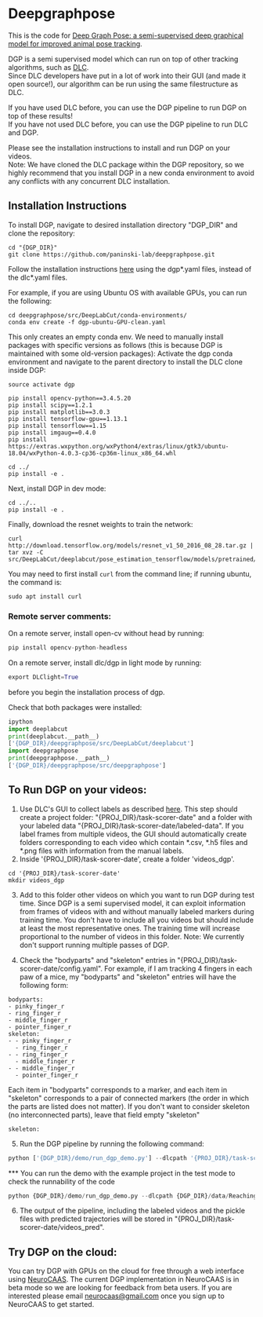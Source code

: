 # Deepgraphpose

This is the code for [Deep Graph Pose: a semi-supervised deep graphical model for improved animal pose tracking](https://www.biorxiv.org/content/10.1101/2020.08.20.259705v2). <br>

DGP is a semi supervised model which can run on top of other tracking algorithms, such as [DLC](https://www.nature.com/articles/s41593-018-0209-y).<br>
Since DLC developers have put in a lot of work into their GUI (and made it open source!), our algorithm can be run using the same filestructure as DLC.

If you have used DLC before, you can use the DGP pipeline to run DGP on top of these results! <br>
If you have not used DLC before, you can use the DGP pipeline to run DLC and DGP. <br>

Please see the installation instructions to install and run DGP on your videos. <br> 
Note: We have cloned the DLC package within the DGP repository, so we highly recommend that you install DGP in a new conda environment to avoid any conflicts with any concurrent DLC installation. <br> 


## Installation Instructions

To install DGP, navigate to desired installation directory "DGP_DIR" and clone the repository:
```
cd "{DGP_DIR}"
git clone https://github.com/paninski-lab/deepgraphpose.git
```
Follow the installation instructions [here](https://github.com/paninski-lab/deepgraphpose/tree/main/src/DeepLabCut/conda-environments) using the dgp*.yaml files, instead of the dlc*.yaml files. <br>
 
For example, if you are using Ubuntu OS with available GPUs, you can run the following:
```
cd deepgraphpose/src/DeepLabCut/conda-environments/
conda env create -f dgp-ubuntu-GPU-clean.yaml
```
This only creates an empty conda env. We need to manually install packages with specific versions as follows (this is because DGP is maintained with some old-version packages):
Activate the dgp conda environment and navigate to the parent directory to install the DLC clone inside DGP:
```
source activate dgp

pip install opencv-python==3.4.5.20
pip install scipy==1.2.1
pip install matplotlib==3.0.3
pip install tensorflow-gpu==1.13.1
pip install tensorflow==1.15
pip install imgaug==0.4.0
pip install https://extras.wxpython.org/wxPython4/extras/linux/gtk3/ubuntu-18.04/wxPython-4.0.3-cp36-cp36m-linux_x86_64.whl

cd ../
pip install -e .
```
Next, install DGP in dev mode:
```
cd ../..
pip install -e .
```
Finally, download the resnet weights to train the network:
```
curl http://download.tensorflow.org/models/resnet_v1_50_2016_08_28.tar.gz | tar xvz -C src/DeepLabCut/deeplabcut/pose_estimation_tensorflow/models/pretrained/
```
You may need to first install `curl` from the command line; if running ubuntu, the command is:
```
sudo apt install curl
```

### Remote server comments:
On a remote server, install open-cv without head by running:
```python
pip install opencv-python-headless
```

On a remote server, install dlc/dgp in light mode by running:
```python
export DLClight=True
```
before you begin the installation process of dgp.


Check that both packages were installed:
```python
ipython
import deeplabcut 
print(deeplabcut.__path__)
['{DGP_DIR}/deepgraphpose/src/DeepLabCut/deeplabcut']
import deepgraphpose
print(deepgraphpose.__path__)
['{DGP_DIR}/deepgraphpose/src/deepgraphpose']
```

## To Run DGP on your videos:
1. Use DLC's GUI to collect labels as described [here](https://github.com/paninski-lab/deepgraphpose/blob/main/src/DeepLabCut/docs/UseOverviewGuide.md). This step should create a project folder: "{PROJ_DIR}/task-scorer-date" and a folder with your labeled data  "{PROJ_DIR}/task-scorer-date/labeled-data". If you label frames from multiple videos, the GUI should automatically create folders corresponding to each video which contain *.csv, *.h5 files and *.png files with information from the manual labels.
2. Inside '{PROJ_DIR}/task-scorer-date', create a folder 'videos_dgp'.
```
cd '{PROJ_DIR}/task-scorer-date'
mkdir videos_dgp
```
3. Add to this folder other videos on which you want to run DGP during test time. Since DGP is a semi supervised model, it can exploit information from frames of videos with and without manually labeled markers during training time. You don't have to include all you videos but should include at least the most representative ones. The training time will increase proportional to the number of videos in this folder.
Note: We currently don't support running multiple passes of DGP.

4. Check the "bodyparts" and "skeleton" entries in "{PROJ_DIR}/task-scorer-date/config.yaml". For example, if I am tracking 4 fingers in each paw of a mice, my  "bodyparts" and "skeleton" entries will have the following form:
```
bodyparts:
- pinky_finger_r
- ring_finger_r
- middle_finger_r
- pointer_finger_r
skeleton:
- - pinky_finger_r
  - ring_finger_r
- - ring_finger_r
  - middle_finger_r
- - middle_finger_r
  - pointer_finger_r
```
Each item in "bodyparts" corresponds to a marker, and each item in "skeleton" corresponds to a pair of connected markers (the order in which the parts are listed does not matter). If you don't want to consider skeleton (no interconnected parts), leave that field empty "skeleton"

```
skeleton:

```
5. Run the DGP pipeline by running the following command:
```python
python ['{DGP_DIR}/demo/run_dgp_demo.py'] --dlcpath '{PROJ_DIR}/task-scorer-date/' --shuffle 'the shuffle to run' --dlcsnapshot 'specify the DLC snapshot if you\'ve already run DLC with location refinement'
```
*** You can run the demo with the example project in the test mode to check the runnability of the code
```python
python {DGP_DIR}/demo/run_dgp_demo.py --dlcpath {DGP_DIR}/data/Reaching-Mackenzie-2018-08-30 --test
```

6. The output of the pipeline, including the labeled videos and the pickle files with predicted trajectories will be stored in "{PROJ_DIR}/task-scorer-date/videos_pred".

## Try DGP on the cloud:
You can try DGP with GPUs on the cloud for free through a web interface using [NeuroCAAS](http://www.neurocaas.org). The current DGP implementation in NeuroCAAS is in beta mode so we are looking for feedback from beta users. If you are interested please email [neurocaas@gmail.com](mailto:neurocaas@gmail.com) once you sign up to NeuroCAAS to get started.




